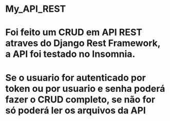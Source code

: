 # My_API_REST

# Foi feito um CRUD em API REST atraves do Django Rest Framework, a API foi testado no Insomnia.
# Se o usuario for autenticado por token ou por usuario e senha poderá fazer o CRUD completo, se não for só poderá ler os arquivos da API
